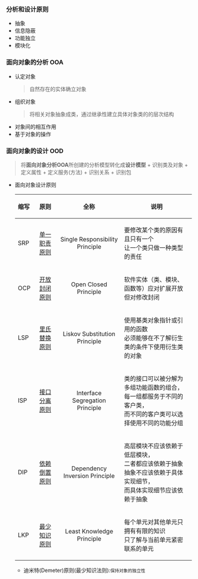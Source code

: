 ### 分析和设计原则
  + 抽象
  + 信息隐蔽
  + 功能独立
  + 模块化
### 面向对象的分析 OOA
  + 认定对象
    > 自然存在的实体确立对象
  + 组织对象
    > 将相关对象抽象成类，通过继承性建立具体对象类的的层次结构
  + 对象间的相互作用
  + 基于对象的操作
### 面向对象的设计 OOD
  > 将**面向对象分析OOA**所创建的分析模型转化成**设计模型**
    + 识别类及对象
    + 定义属性
    + 定义服务(方法)
    + 识别关系
    + 识别包
  + 面向对象设计原则
    
    |缩写|原则|全称|<p align="center">说明|
    |:---|:---:|:---:|---:|
    |SRP|[单一职责原则](https://www.cnblogs.com/gaochundong/p/interface_segregation_principle.html)|Single Responsibility Principle|<p align="left">要修改某个类的原因有且只有一个<br>让一个类只做一种类型的责任<p>|
    |OCP|[开放封闭原则](https://www.cnblogs.com/gaochundong/p/open_closed_principle.html)|Open Closed Principle|<p align="left">软件实体（类、模块、函数等）应对扩展开放<br>但对修改封闭|
    |LSP|[里氏替换原则](https://www.cnblogs.com/gaochundong/p/liskov_substitution_principle.html)|Liskov Substitution Principle|<p align="left">使用基类对象指针或引用的函数<br>必须能够在不了解衍生类的条件下使用衍生类的对象|
    |ISP|[接口分离原则](https://www.cnblogs.com/gaochundong/p/interface_segregation_principle.html)|Interface Segregation Principle|<p align="left">类的接口可以被分解为多组功能函数的组合，<br>每一组都服务于不同的客户类，<br>而不同的客户类可以选择使用不同的功能分组|
    |DIP|[依赖倒置原则](https://www.cnblogs.com/gaochundong/p/dependency_inversion_principle.html)|Dependency Inversion Principle|<p align="left">高层模块不应该依赖于低层模块，<br>二者都应该依赖于抽象<br>抽象不应该依赖于具体实现细节，<br>而具体实现细节应该依赖于抽象|
    |LKP|[最少知识原则](https://www.cnblogs.com/gaochundong/p/least_knowledge_principle.html)|Least Knowledge Principle|<p align="left">每个单元对其他单元只拥有有限的知识<br>只了解与当前单元紧密联系的单元|
    

    + 迪米特(Demeter)原则(最少知识法则):`保持对象的独立性`

